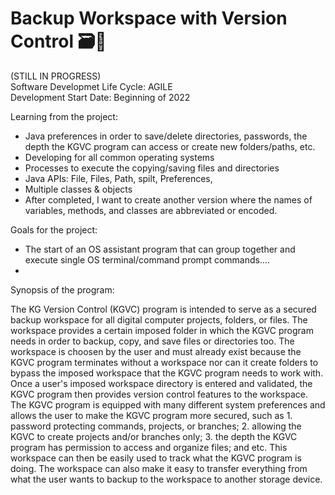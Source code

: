 # Backup Workspace with Version Control 🗃🔐

(STILL IN PROGRESS)
<br />
Software Developmet Life Cycle: AGILE
<br />
Development Start Date: Beginning of 2022

Learning from the project:
  * Java preferences in order to save/delete directories, passwords, the depth the KGVC program can access or create new folders/paths, etc.
  * Developing for all common operating systems
  * Processes to execute the copying/saving files and directories
  * Java APIs: File, Files, Path, spilt, Preferences, 
  * Multiple classes & objects
  * After completed, I want to create another version where the names of variables, methods, and classes are abbreviated or encoded.

Goals for the project:
 * The start of an OS assistant program that can group together and execute single OS terminal/command prompt commands....
 * 
  
Synopsis of the program:

  The KG Version Control (KGVC) program is intended to serve as a secured backup workspace for all digital computer projects, folders, or files. The workspace provides a certain imposed folder in which the KGVC program needs in order to backup, copy, and save files or directories too. The workspace is choosen by the user and must already exist because the KGVC program terminates without a workspace nor can it create folders to bypass the imposed workspace that the KGVC program needs to work with. Once a user's imposed workspace directory is entered and validated, the KGVC program then provides version control features to the workspace. The KGVC program is equipped with many different system preferences and allows the user to make the KGVC program more secured, such as 1. password protecting commands, projects, or branches; 2. allowing the KGVC to create projects and/or branches only; 3. the depth the KGVC program has permission to access and organize files; and etc. This workspace can then be easily used to track what the KGVC program is doing. The workspace can also make it easy to transfer everything from what the user wants to backup to the workspace to another storage device.
